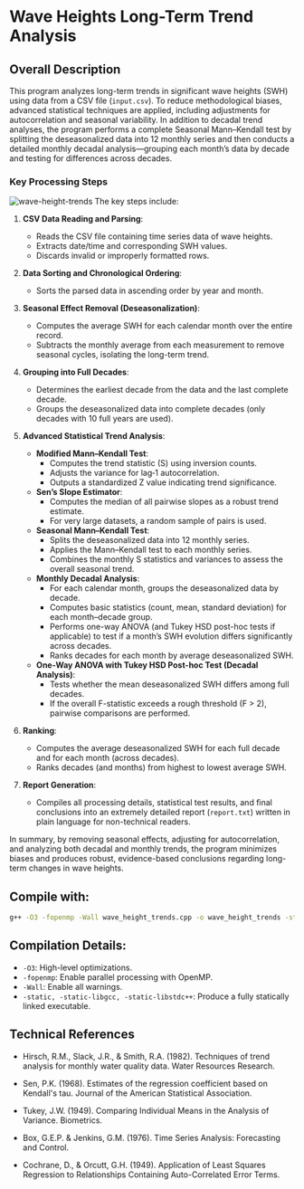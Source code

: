 # Wave Heights Long-Term Trend Analysis

## Overall Description

This program analyzes long-term trends in significant wave heights (SWH) using data from a CSV file (`input.csv`). To reduce methodological biases, advanced statistical techniques are applied, including adjustments for autocorrelation and seasonal variability. In addition to decadal trend analyses, the program performs a complete Seasonal Mann–Kendall test by splitting the deseasonalized data into 12 monthly series and then conducts a detailed monthly decadal analysis—grouping each month’s data by decade and testing for differences across decades.

### Key Processing Steps
![wave-height-trends](https://github.com/user-attachments/assets/9f8322a2-1a37-42e2-bc74-b4fc6b400a78)
The key steps include:

1. **CSV Data Reading and Parsing**:
    - Reads the CSV file containing time series data of wave heights.
    - Extracts date/time and corresponding SWH values.
    - Discards invalid or improperly formatted rows.

2. **Data Sorting and Chronological Ordering**:
    - Sorts the parsed data in ascending order by year and month.

3. **Seasonal Effect Removal (Deseasonalization)**:
    - Computes the average SWH for each calendar month over the entire record.
    - Subtracts the monthly average from each measurement to remove seasonal cycles, isolating the long-term trend.

4. **Grouping into Full Decades**:
    - Determines the earliest decade from the data and the last complete decade.
    - Groups the deseasonalized data into complete decades (only decades with 10 full years are used).

5. **Advanced Statistical Trend Analysis**:
    - **Modified Mann–Kendall Test**:
        - Computes the trend statistic (S) using inversion counts.
        - Adjusts the variance for lag‑1 autocorrelation.
        - Outputs a standardized Z value indicating trend significance.
    - **Sen’s Slope Estimator**:
        - Computes the median of all pairwise slopes as a robust trend estimate.
        - For very large datasets, a random sample of pairs is used.
    - **Seasonal Mann–Kendall Test**:
        - Splits the deseasonalized data into 12 monthly series.
        - Applies the Mann–Kendall test to each monthly series.
        - Combines the monthly S statistics and variances to assess the overall seasonal trend.
    - **Monthly Decadal Analysis**:
        - For each calendar month, groups the deseasonalized data by decade.
        - Computes basic statistics (count, mean, standard deviation) for each month–decade group.
        - Performs one-way ANOVA (and Tukey HSD post-hoc tests if applicable) to test if a month’s SWH evolution differs significantly across decades.
        - Ranks decades for each month by average deseasonalized SWH.
    - **One-Way ANOVA with Tukey HSD Post-hoc Test (Decadal Analysis)**:
        - Tests whether the mean deseasonalized SWH differs among full decades.
        - If the overall F-statistic exceeds a rough threshold (F > 2), pairwise comparisons are performed.

6. **Ranking**:
    - Computes the average deseasonalized SWH for each full decade and for each month (across decades).
    - Ranks decades (and months) from highest to lowest average SWH.

7. **Report Generation**:
    - Compiles all processing details, statistical test results, and final conclusions into an extremely detailed report (`report.txt`) written in plain language for non-technical readers.

In summary, by removing seasonal effects, adjusting for autocorrelation, and analyzing both decadal and monthly trends, the program minimizes biases and produces robust, evidence-based conclusions regarding long-term changes in wave heights.

## Compile with:

```bash
g++ -O3 -fopenmp -Wall wave_height_trends.cpp -o wave_height_trends -static -static-libgcc -static-libstdc++
```

## Compilation Details:
- `-O3`: High-level optimizations.
- `-fopenmp`: Enable parallel processing with OpenMP.
- `-Wall`: Enable all warnings.
- `-static, -static-libgcc, -static-libstdc++`: Produce a fully statically linked executable.

## Technical References

   - Hirsch, R.M., Slack, J.R., & Smith, R.A. (1982). Techniques of trend analysis for monthly water quality data. Water Resources Research.

   - Sen, P.K. (1968). Estimates of the regression coefficient based on Kendall's tau. Journal of the American Statistical Association.

   - Tukey, J.W. (1949). Comparing Individual Means in the Analysis of Variance. Biometrics.

   - Box, G.E.P. & Jenkins, G.M. (1976). Time Series Analysis: Forecasting and Control.

   - Cochrane, D., & Orcutt, G.H. (1949). Application of Least Squares Regression to Relationships Containing Auto-Correlated Error Terms.
